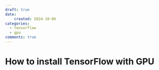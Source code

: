 ```yaml
---
draft: true
date:
    created: 2024-10-06
categories:
  - tensorflow
  - gpu
comments: true
---
```


# How to install TensorFlow with GPU
